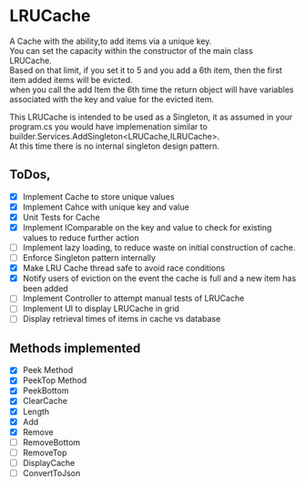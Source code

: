 # LRUCache

A Cache with the ability,to add items via a unique key.\
You can set the capacity within the constructor of the main class LRUCache.\
Based on that limit, if you set it to 5 and you add a 6th item, then the first item added items will be evicted. \
when you call the add Item the 6th time the return object will have variables associated with the key and value for the evicted item.

This LRUCache is intended to be used as a Singleton, it as assumed in your program.cs you would have implemenation similar to builder.Services.AddSingleton<LRUCache,ILRUCache>.\
At this time there is no internal singleton design pattern. 

## ToDos,

- [x] Implement Cache to store unique values
- [x] Implement Cahce with unique key and value
- [x] Unit Tests for Cache
- [x] Implement IComparable on the key and value to check for existing values to reduce further action
- [ ] Implement lazy loading, to reduce waste on initial construction of cache.
- [ ] Enforce Singleton pattern internally
- [x] Make LRU Cache thread safe to avoid race conditions
- [x] Notify users of eviction on the event the cache is full and a new item has been added
- [ ] Implement Controller to attempt manual tests of LRUCache
- [ ] Implement UI to display LRUCache in grid
- [ ] Display retrieval times of items in cache vs database

## Methods implemented
- [x] Peek Method
- [x] PeekTop Method
- [x] PeekBottom
- [x] ClearCache
- [x] Length
- [x] Add
- [x] Remove
- [ ] RemoveBottom
- [ ] RemoveTop
- [ ] DisplayCache
- [ ] ConvertToJson

